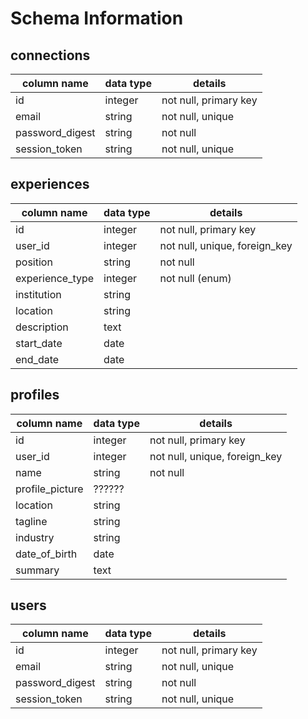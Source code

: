 # Schema Information


## connections
column name     | data type | details
----------------|-----------|-----------------------
id              | integer   | not null, primary key
email           | string    | not null, unique
password_digest | string    | not null
session_token   | string    | not null, unique

## experiences
column name     | data type | details
----------------|-----------|-----------------------
id              | integer   | not null, primary key
user_id         | integer   | not null, unique, foreign_key
position        | string    | not null
experience_type | integer   | not null (enum)
institution     | string    |
location        | string    |
description     | text      |
start_date      | date      |
end_date        | date      |

## profiles
column name     | data type | details
----------------|-----------|-----------------------
id              | integer   | not null, primary key
user_id         | integer   | not null, unique, foreign_key
name            | string    | not null
profile_picture | ??????    |
location        | string    |
tagline         | string    |
industry        | string    |
date_of_birth   | date      |
summary         | text      |

## users
column name     | data type | details
----------------|-----------|-----------------------
id              | integer   | not null, primary key
email           | string    | not null, unique
password_digest | string    | not null
session_token   | string    | not null, unique
